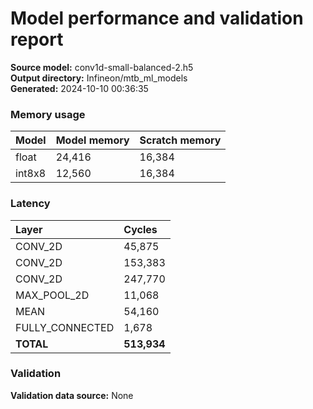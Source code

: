 # Model performance and validation report
**Source model:** conv1d-small-balanced-2.h5  
**Output directory:** Infineon/mtb_ml_models  
**Generated:** 2024-10-10 00:36:35

### Memory usage
| Model | Model memory | Scratch memory |
| :--- | :--- | :--- |
| float | 24,416 | 16,384 |
| int8x8 | 12,560 | 16,384 |

### Latency
| Layer | Cycles |
| :--- | :--- |
| CONV_2D | 45,875 |
| CONV_2D | 153,383 |
| CONV_2D | 247,770 |
| MAX_POOL_2D | 11,068 |
| MEAN | 54,160 |
| FULLY_CONNECTED | 1,678 |
| **TOTAL** | **513,934** |

### Validation
**Validation data source:** None
